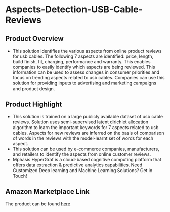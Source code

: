 # Aspects-Detection-USB-Cable-Reviews

## Product Overview

* This solution identifies the various aspects from online product reviews for usb cables. The following 7 aspects are identified: price, length, build finish, fit, charging, performance and warranty. This enables companies to easily identify which aspects are being reviewed. This information can be used to assess changes in consumer priorities and focus on trending aspects related to usb cables. Companies can use this solution for providing inputs to advertising and marketing campaigns and product design.


## Product Highlight

* This solution is trained on a large publicly available dataset of usb cable reviews. Solution uses semi-supervised latent dirichlet allocation algorithm to learn the important keywords for 7 aspects related to usb cables. Aspects for new reviews are inferred on the basis of comparison of words in the reviews with the model-learnt set of words for each aspect.
* This solution can be used by e-commerce companies, manufacturers, and retailers to identify the aspects from online customer reviews.
* Mphasis HyperGraf is a cloud-based cognitive computing platform that offers data extraction & predictive analytics capabilities. Need Customized Deep learning and Machine Learning Solutions? Get in Touch!

## Amazon Marketplace Link
The product can be found [here](https://aws.amazon.com/marketplace/)
